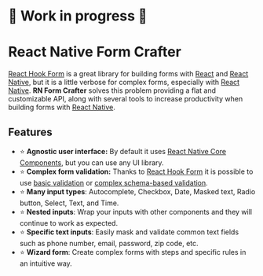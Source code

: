 # :construction: Work in progress :construction:

# React Native Form Crafter
[React Hook Form](https://react-hook-form.com/) is a great library for building forms with [React](https://reactjs.org/) and [React Native](https://reactnative.dev/), but it is a little verbose for complex forms, especially with [React Native](https://reactnative.dev/). **RN Form Crafter** solves this problem providing a flat and customizable API, along with several tools to increase productivity when building forms with [React Native](https://reactnative.dev/).

## Features
- :star: **Agnostic user interface:** By default it uses [React Native Core Components](https://reactnative.dev/docs/intro-react-native-components), but you can use any UI library.
- :star: **Complex form validation:** Thanks to [React Hook Form](https://react-hook-form.com/) it is possible to use [basic validation](https://react-hook-form.com/get-started#Applyvalidation) or [complex schema-based validation](https://react-hook-form.com/get-started#SchemaValidation).
- :star: **Many input types**: Autocomplete, Checkbox, Date, Masked text, Radio button, Select, Text, and Time. 
- :star: **Nested inputs**: Wrap your inputs with other components and they will continue to work as expected.
- :star: **Specific text inputs**: Easily mask and validate common text fields such as phone number, email, password, zip code, etc.
- :star: **Wizard form**: Create complex forms with steps and specific rules in an intuitive way.
